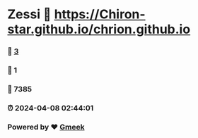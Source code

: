 # Zessi :link: https://Chiron-star.github.io/chrion.github.io 
### :page_facing_up: [3](https://Chiron-star.github.io/chrion.github.io/tag.html) 
### :speech_balloon: 1 
### :hibiscus: 7385 
### :alarm_clock: 2024-04-08 02:44:01 
### Powered by :heart: [Gmeek](https://github.com/Meekdai/Gmeek)
